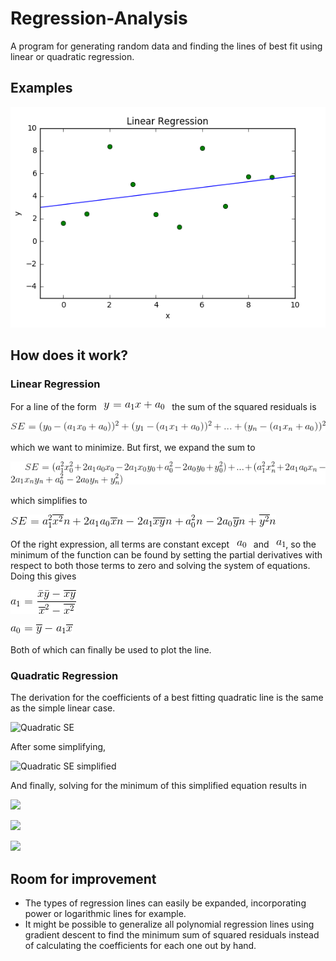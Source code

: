 # Regression-Analysis
A program for generating random data and finding the lines of best fit using linear or quadratic regression.
## Examples
![Linear Regression Example](docs/linRegExample.PNG)
## How does it work?
### Linear Regression
For a line of the form &nbsp; ![Linear Line Equation](docs/linearLine.gif) &nbsp; the sum of the squared residuals is 

![SE formula](docs/SE_Latex.gif) 

which we want to minimize. But first, we expand the sum to 

![Simplified Sum](docs/SE2_Latex.gif) 

which simplifies to 

![Further Simplified Sum](docs/SE3_Latex.gif)

Of the right expression, all terms are constant except &nbsp; ![a0](docs/a0.gif) &nbsp; and &nbsp; ![a0](docs/a1.gif), so the minimum of the function can be found by setting the partial derivatives with respect to both those terms to zero and solving the system of equations. Doing this gives

![a1](docs/linA1.gif)

![a0](docs/linA0.gif)

Both of which can finally be used to plot the line.

### Quadratic Regression
The derivation for the coefficients of a best fitting quadratic line is the same as the simple linear case.

![Quadratic SE](QuadSE.gif)

After some simplifying,

![Quadratic SE simplified](SE6_Latex.gif)

And finally, solving for the minimum of this simplified equation results in

![](QuadA2.gif)

![](QuadA1.gif)

![](QuadA0.gif)

## Room for improvement
- The types of regression lines can easily be expanded, incorporating power or logarithmic lines for example.
- It might be possible to generalize all polynomial regression lines using gradient descent to find the minimum sum of squared residuals instead of calculating the coefficients for each one out by hand.

